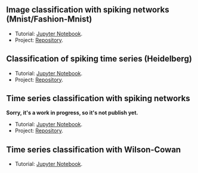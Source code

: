 ## Image classification with spiking networks (Mnist/Fashion-Mnist)

- Tutorial: [Jupyter Notebook](tutorials/mnist/tutorial.ipynb).
- Project: [Repository](https://github.com/NeuroTorch/MnistClassification_NeuroTorch).

## Classification of spiking time series (Heidelberg)

- Tutorial: [Jupyter Notebook](tutorials/heidelberg/tutorial.ipynb).
- Project: [Repository](https://github.com/NeuroTorch/HeidelbergClassification_NeuroTorch).

## Time series classification with spiking networks

**Sorry, it's a work in progress, so it's not publish yet.**

- Tutorial: [Jupyter Notebook](tutorials/time_series_forecasting_spiking/tutorial.ipynb).
- Project: [Repository](https://github.com/NeuroTorch/SNN_TS_Forecasting_NeuroTorch).

## Time series classification with Wilson-Cowan

- Tutorial: [Jupyter Notebook](tutorials/time_series_forecasting_wilson_cowan/tutorial.ipynb).
